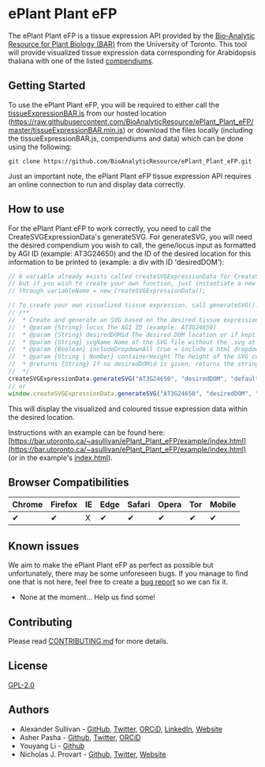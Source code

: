 # ePlant Plant eFP

The ePlant Plant eFP is a tissue expression API provided by the [Bio-Analytic Resource for Plant Biology (BAR)](https://bar.utoronto.ca/) from the University of Toronto. This tool will provide visualized tissue expression data corresponding for Arabidopsis thaliana with one of the listed [compendiums](./compendiums).

## Getting Started

To use the ePlant Plant eFP, you will be required to either call the [tissueExpressionBAR.js](tissueExpressionBAR.js) from our hosted location (https://raw.githubusercontent.com/BioAnalyticResource/ePlant_Plant_eFP/master/tissueExpressionBAR.min.js) or download the files locally (including the tissueExpressionBAR.js, compendiums and data) which can be done using the following:

`git clone https://github.com/BioAnalyticResource/ePlant_Plant_eFP.git`

Just an important note, the ePlant Plant eFP tissue expression API requires an online connection to run and display data correctly.

## How to use

For the ePlant Plant eFP to work correctly, you need to call the CreateSVGExpressionData's generateSVG. For generateSVG, you will need the desired compendium you wish to call, the gene/locus input as formatted by AGI ID (example: AT3G24650) and the ID of the desired location for this information to be printed to (example: a div with ID 'desiredDOM'):

```javascript
// A variable already exists called createSVGExpressionData for CreateSVGExpressionData
// but if you wish to create your own function, just instantiate a new one
// through variableName = new CreateSVGExpressionData();

// To create your own visualized tissue expression, call generateSVG(). Documentation below:
// /**
//  * Create and generate an SVG based on the desired tissue expression locus
//  * @param {String} locus The AGI ID (example: AT3G24650)
//  * @param {String} desiredDOMid The desired DOM location or if kept empty, would not replace any DOM elements and just create the related HTML DOM elements within appendSVG
//  * @param {String} svgName Name of the SVG file without the .svg at the end. Default is set to "default", when left this value, the highest expression value (if any) is chosen and if not, then Abiotic Stress is.
//  * @param {Boolean} includeDropdownAll true = include a html dropdown/select of all available SVGs/samples, false = don't
//  * @param {String | Number} containerHeight The height of the SVG container, default is 100vh
//  * @returns {String} If no desiredDOMid is given, returns the string version of the output instead
//  */
createSVGExpressionData.generateSVG("AT3G24650", "desiredDOM", "default");
// or
window.createSVGExpressionData.generateSVG("AT3G24650", "desiredDOM", "default");
```

This will display the visualized and coloured tissue expression data within the desired location.

Instructions with an example can be found here: [https://bar.utoronto.ca/~asullivan/ePlant_Plant_eFP/example/index.html](https://bar.utoronto.ca/~asullivan/ePlant_Plant_eFP/example/index.html) (or in the example's [index.html](./example/index.html)).

## Browser Compatibilities

| Chrome | Firefox | IE  | Edge | Safari | Opera | Tor | Mobile |
| ------ | ------- | --- | ---- | ------ | ----- | --- | ------ |
| ✔      | ✔       | X   | ✔    | ✔      | ✔     | ✔   | ✔      |

## Known issues

We aim to make the ePlant Plant eFP as perfect as possible but unfortunately, there may be some unforeseen bugs. If you manage to find one that is not here, feel free to create a [bug report](https://github.com/BioAnalyticResource/ePlant_Plant_eFP/issues/new/choose) so we can fix it.

-   None at the moment... Help us find some!

## Contributing

Please read [CONTRIBUTING.md](CONTRIBUTING.md) for more details.

## License

[GPL-2.0](LICENSE)

## Authors

-   Alexander Sullivan - [GitHub](https://github.com/ASully), [Twitter](https://twitter.com/alexjsully), [ORCiD](https://orcid.org/0000-0002-4463-4473), [LinkedIn](https://www.linkedin.com/in/alexanderjsullivan/), [Website](https://alexjsully.me/)
-   Asher Pasha - [Github](https://github.com/asherpasha), [Twitter](https://twitter.com/AsherPasha), [ORCiD](https://orcid.org/0000-0002-9315-0520)
-   Youyang Li - [Github](https://github.com/lyy321)
-   Nicholas J. Provart - [Github](https://github.com/BioAnalyticResource), [Twitter](https://twitter.com/BAR_PlantBio), [Website](https://bar.utoronto.ca)
